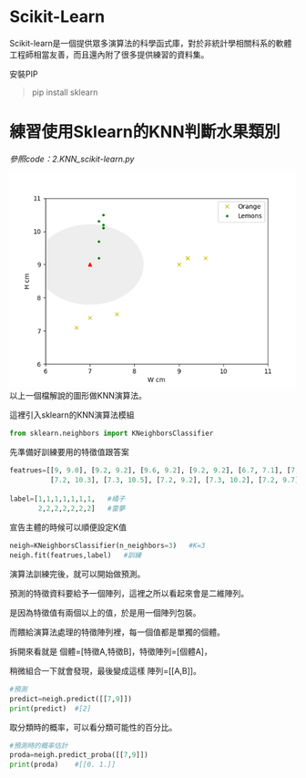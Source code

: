 # Scikit-Learn

Scikit-learn是一個提供眾多演算法的科學函式庫，對於非統計學相關科系的軟體工程師相當友善，而且還內附了很多提供練習的資料集。

安裝PIP
> pip install sklearn

# 練習使用Sklearn的KNN判斷水果類別

_參照code：2.KNN_scikit-learn.py_

![](./IMG/1.KNN.png)
以上一個檔解說的圖形做KNN演算法。



這裡引入sklearn的KNN演算法模組
```python
from sklearn.neighbors import KNeighborsClassifier
```

先準備好訓練要用的特徵值跟答案

```python
featrues=[[9, 9.0], [9.2, 9.2], [9.6, 9.2], [9.2, 9.2], [6.7, 7.1], [7, 7.4], [7.6, 7.5],   #這裡是橘子的特徵值
          [7.2, 10.3], [7.3, 10.5], [7.2, 9.2], [7.3, 10.2], [7.2, 9.7], [7.3, 10.1], [7.3, 10.1]]  #這裡是雷夢

label=[1,1,1,1,1,1,1,   #橘子
       2,2,2,2,2,2,2]   #雷夢
```


宣告主體的時候可以順便設定K值
```python
neigh=KNeighborsClassifier(n_neighbors=3)   #K=3
neigh.fit(featrues,label)   #訓練
```

演算法訓練完後，就可以開始做預測。

預測的特徵資料要給予一個陣列，這裡之所以看起來會是二維陣列。

是因為特徵值有兩個以上的值，於是用一個陣列包裝。

而餵給演算法處理的特徵陣列裡，每一個值都是單獨的個體。

拆開來看就是  個體=[特徵A,特徵B]，特徵陣列=[個體A]，

稍微組合一下就會發現，最後變成這樣 陣列=[[A,B]]。
```python
#預測
predict=neigh.predict([[7,9]])
print(predict)  #[2]
```

取分類時的概率，可以看分類可能性的百分比。
```python
#預測時的概率估計
proda=neigh.predict_proba([[7,9]])
print(proda)    #[[0. 1.]]
```
